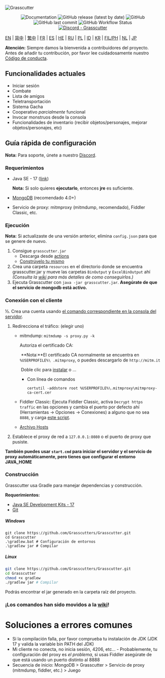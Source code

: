 ![Grasscutter](https://socialify.git.ci/Grasscutters/Grasscutter/image?description=1&forks=1&issues=1&language=1&logo=https%3A%2F%2Fs2.loli.net%2F2022%2F04%2F25%2FxOiJn7lCdcT5Mw1.png&name=1&owner=1&pulls=1&stargazers=1&theme=Light)
<div align="center"><img alt="Documentation" src="https://img.shields.io/badge/Wiki-Grasscutter-blue?style=for-the-badge&link=https://github.com/Grasscutters/Grasscutter/wiki&link=https://github.com/Grasscutters/Grasscutter/wiki"> <img alt="GitHub release (latest by date)" src="https://img.shields.io/github/v/release/Grasscutters/Grasscutter?logo=java&style=for-the-badge"> <img alt="GitHub" src="https://img.shields.io/github/license/Grasscutters/Grasscutter?style=for-the-badge"> <img alt="GitHub last commit" src="https://img.shields.io/github/last-commit/Grasscutters/Grasscutter?style=for-the-badge"> <img alt="GitHub Workflow Status" src="https://img.shields.io/github/workflow/status/Grasscutters/Grasscutter/Build?logo=github&style=for-the-badge"></div>

<div align="center"><a href="https://discord.gg/T5vZU6UyeG"><img alt="Discord - Grasscutter" src="https://img.shields.io/discord/965284035985305680?label=Discord&logo=discord&style=for-the-badge"></a></div>

[EN](README.md) | [简中](README_zh-CN.md) | [繁中](README_zh-TW.md) | [FR](README_fr-FR.md) | [ES](README_es-ES.md) | [HE](README_HE.md) | [RU](README_ru-RU.md) | [PL](README_pl-PL.md) | [ID](README_id-ID.md) | [KR](README_ko-KR.md) | [FIL/PH](README_fil-PH.md) | [NL](README_NL.md) | [JP](README_ja-JP.md)

**Atención:** Siempre damos la bienvenida a contribuidores del proyecto. Antes de añadir tu contribución, por favor lee cuidadosamente nuestro [Código de conducta](https://github.com/Grasscutters/Grasscutter/blob/stable/CONTRIBUTING.md).

## Funcionalidades actuales

* Iniciar sesión
* Combate
* Lista de amigos
* Teletransportación
* Sistema Gacha
* Cooperativo *parcialmente* funcional
* Invocar monstruos desde la consola
* Funcionalidades de inventario (recibir objetos/personajes, mejorar objetos/personajes, etc)

## Guía rápida de configuración

**Nota:** Para soporte, únete a nuestro [Discord](https://discord.gg/T5vZU6UyeG).

### Requerimientos

* Java SE - 17 ([link](https://www.oracle.com/java/technologies/javase/jdk17-archive-downloads.html))

  **Nota:** Si solo quieres **ejecutarlo**, entonces **jre** es suficiente.

* [MongoDB](https://www.mongodb.com/try/download/community) (recomendado 4.0+)

* Servicio de proxy: mitmproxy (mitmdump, recomendado), Fiddler Classic, etc.

### Ejecución

**Nota:** Si actualizaste de una versión anterior, elimina `config.json` para que se genere de nuevo.

1. Consigue `grasscutter.jar`
   - Descarga desde [actions](https://github.com/Grasscutters/Grasscutter/suites/6895963598/artifacts/267483297)
   - [Constrúyelo tu mismo](#Construcción)
2. Crea una carpeta `resources` en el directorio donde se encuentra grasscutter.jar y mueve las carpetas `BinOutput` y `ExcelBinOutput` ahí *(Consulta la [wiki](https://github.com/Grasscutters/Grasscutter/wiki) para más detalles de como conseguirlos.)*
3. Ejecuta Grasscutter con `java -jar grasscutter.jar`. **Asegúrate de que el servicio de mongodb está activo.**

### Conexión con el cliente

½. Crea una cuenta usando [el comando correspondiente en la consola del servidor](https://github.com/Grasscutters/Grasscutter/wiki/Commands#targeting).

1. Redirecciona el tráfico: (elegir uno)
    - mitmdump: `mitmdump -s proxy.py -k`

      Autoriza el certificado CA:

      ​	**Nota:**El certificado CA normalmente se encuentra en `%USERPROFILE%\ .mitmproxy`, o puedes descargarlo de `http://mitm.it`

      ​	Doble clic para [instalar](https://docs.microsoft.com/en-us/skype-sdk/sdn/articles/installing-the-trusted-root-certificate#installing-a-trusted-root-certificate) o ...

      - Con línea de comandos

        ```shell
        certutil -addstore root %USERPROFILE%\.mitmproxy\mitmproxy-ca-cert.cer
        ```

    - Fiddler Classic: Ejecuta Fiddler Classic, activa `Decrypt https traffic` en las opciones y cambia el puerto por defecto ahí (Herramientas -> Opciones -> Conexiones) a alguno que no sea `8888`, y carga [este script](https://github.lunatic.moe/fiddlerscript).

    - [Archivo Hosts](https://github.com/Grasscutters/Grasscutter/wiki/Running#traffic-route-map)

2. Establece el proxy de red a `127.0.0.1:8080` o el puerto de proxy que pusiste.

**También puedes usar `start.cmd` para iniciar el servidor y el servicio de proxy automáticamente, pero tienes que configurar el entorno JAVA_HOME**

### Construcción

Grasscutter usa Gradle para manejar dependencias y construcción.

**Requerimientos:**

- [Java SE Development Kits - 17](https://www.oracle.com/java/technologies/javase/jdk17-archive-downloads.html)
- [Git](https://git-scm.com/downloads)

##### Windows

```shell
git clone https://github.com/Grasscutters/Grasscutter.git
cd Grasscutter
.\gradlew.bat # Configuración de entornos
.\gradlew jar # Compilar
```

##### Linux

```bash
git clone https://github.com/Grasscutters/Grasscutter.git
cd Grasscutter
chmod +x gradlew
./gradlew jar # Compilar
```

Podrás encontrar el jar generado en la carpeta raíz del proyecto.

### ¡Los comandos han sido movidos a la [wiki](https://github.com/Grasscutters/Grasscutter/wiki/Commands)!

# Soluciones a errores comunes

* Si la compilación falla, por favor comprueba tu instalación de JDK (JDK 17 y valida la variable bin PATH del JDK)
* Mi cliente no conecta, no inicia sesión, 4206, etc... - Probablemente, tu configuración del proxy es *el problema*, si usas
  Fiddler asegúrate de que está usando un puerto distinto al 8888
* Secuencia de inicio: MongoDB > Grasscutter > Servicio de proxy (mitmdump, fiddler, etc.) > Juego

